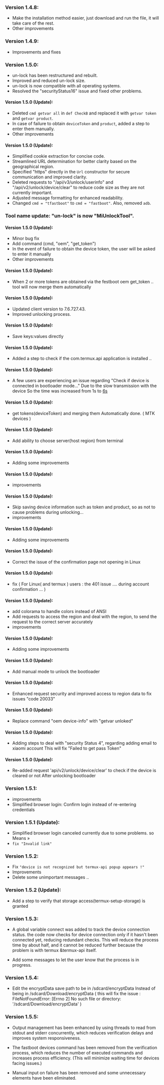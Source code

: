 ### Version 1.4.8:

- Make the installation method easier, just download and run the file, it will take care of the rest.
- Other improvements

### Version 1.4.9:

- Improvements and fixes

### Version 1.5.0:

- un-lock has been restructured and rebuilt.
- Improved and reduced un-lock size.
- un-lock is now compatible with all operating systems.
- Resolved the "securityStatus16" issue and fixed other problems.

#### Version 1.5.0 (Update):
- Deleted `cmd getvar all` in `def CheckB` and replaced it with `getvar token` and `getvar product`.
- In case of failure to obtain `deviceToken` and `product`, added a step to enter them manually.
- Other improvements

#### Version 1.5.0 (Update):
- Simplified cookie extraction for concise code.
- Streamlined URL determination for better clarity based on the geographical region.
- Specified "https" directly in the `Url` constructor for secure communication and improved clarity.
- Deleted requests to "/api/v3/unlock/userinfo" and "/api/v2/unlock/device/clear" to reduce code size as they are not currently important.
- Adjusted message formatting for enhanced readability.
- Changed `cmd = "tfastboot"` to `cmd = "fastboot"`. Also, removed `adb`.

### Tool name update: "un-lock" is now "MiUnlockTool".

#### Version 1.5.0 (Update):
- Minor bug fix
- Add command (cmd, "oem", "get_token")
- In the event of failure to obtain the device token, the user will be asked to enter it manually
- Other improvements

#### Version 1.5.0 (Update):
- When 2 or more tokens are obtained via the festboot oem get_token ..
tool will now merge them automatically

#### Version 1.5.0 (Update):
- Updated client version to 7.6.727.43.
- Improved unlocking process.

#### Version 1.5.0 (Update):
- Save keys:values ​​directly

#### Version 1.5.0 (Update):
- Added a step to check if the com.termux.api application is installed ..

#### Version 1.5.0 (Update):
- A few users are experiencing an issue regarding "Check if device is connected in bootloader mode..."
Due to the slow transmission with the device
So the time was increased from 1s to [6s](https://github.com/offici5l/MiUnlockTool/blob/main/MiUnlockTool.py#L112)

#### Version 1.5.0 (Update):
- get tokens(deviceToken) and merging them Automatically done. ( MTK devices )

#### Version 1.5.0 (Update):
- Add ability to choose server(host region) from terminal

#### Version 1.5.0 (Update):
- Adding some improvements

#### Version 1.5.0 (Update):
- improvements

#### Version 1.5.0 (Update):
- Skip saving device information such as token and product, so as not to cause problems during unlocking...
- improvements

#### Version 1.5.0 (Update):
- Adding some improvements

#### Version 1.5.0 (Update):
- Correct the issue of the confirmation page not opening in Linux

#### Version 1.5.0 (Update):
- fix ( For Linux( and termux ) users : the 401 issue .... during account confirmation ... )

#### Version 1.5.0 (Update):
- add colorama to handle colors instead of ANSI
- Add requests to access the region and deal with the region, to send the request to the correct server accurately
- improvements

#### Version 1.5.0 (Update):
- Adding some improvements

#### Version 1.5.0 (Update):
- Add manual mode to unlock the bootloader

#### Version 1.5.0 (Update):
- Enhanced request security and improved access to region data to fix issues "code 20033"

#### Version 1.5.0 (Update):
- Replace command "oem device-info" with "getvar unloked"

#### Version 1.5.0 (Update):
- Adding steps to deal with "security Status 4", regarding adding email to xiaomi account This will fix "Failed to get pass Token"

#### Version 1.5.0 (Update):
- Re-added request 'api/v2/unlock/device/clear' to check if the device is cleared or not After unlocking bootloader

### Version 1.5.1:
- improvements
- Simplified browser login: Confirm login instead of re-entering credentials

### Version 1.5.1 (Update):
- Simplified browser login canceled currently due to some problems. so Means »
- `fix "Invalid link"`

### Version 1.5.2:
- Fix `"device is not recognized but termux-api popup appears !"`
- Improvements
- Delete some unimportant messages ..

### Version 1.5.2 (Update):
- Add a step to verify that storage access(termux-setup-storage) is granted


### Version 1.5.3:
- A global variable connect was added to track the device connection status. the code now checks for device connection only if it hasn't been connected yet, reducing redundant checks.
This will reduce the process time by about half, and it cannot be reduced further because the problem is with termux &termux-api itself.

- Add some messages to let the user know that the process is in progress.


### Version 1.5.4:
- Edit the encryptData save path to be in /sdcard/encryptData Instead of being in /sdcard/Download/encryptData ( this will fix the issue :
FileNotFoundError: [Errno 2] No such file or directory: '/sdcard/Download/encryptData' )


### Version 1.5.5:
- Output management has been enhanced by using threads to read from stdout and stderr concurrently, which reduces verification delays and improves system responsiveness.

- The fastboot devices command has been removed from the verification process, which reduces the number of executed commands and increases process efficiency. (This will minimize waiting time for devices facing issues.)

- Manual input on failure has been removed and some unnecessary elements have been eliminated.